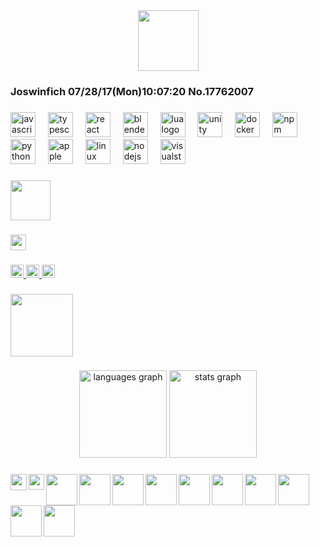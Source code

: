 <div align="center">
  <img height="97" src="https://i.imgur.com/x8HBHLQ.png"  />
</div>

###

<h3 align="left">Joswinfich 07/28/17(Mon)10:07:20 No.17762007</h3>

###

<div align="left">
  <img src="https://img.shields.io/badge/JavaScript-F7DF1E?logo=javascript&logoColor=black&style=for-the-badge" height="40" alt="javascript logo"  />
  <img width="12" />
  <img src="https://img.shields.io/badge/TypeScript-3178C6?logo=typescript&logoColor=white&style=for-the-badge" height="40" alt="typescript logo"  />
  <img width="12" />
  <img src="https://img.shields.io/badge/React-61DAFB?logo=react&logoColor=black&style=for-the-badge" height="40" alt="react logo"  />
  <img width="12" />
  <img src="https://img.shields.io/badge/Blender-F5792A?logo=blender&logoColor=black&style=for-the-badge" height="40" alt="blender logo"  />
  <img width="12" />
  <img src="https://img.shields.io/badge/Lua-2C2D72?logo=lua&logoColor=white&style=for-the-badge" height="40" alt="lua logo"  />
  <img width="12" />
  <img src="https://img.shields.io/badge/Unity-FFFFFF?logo=unity&logoColor=black&style=for-the-badge" height="40" alt="unity logo"  />
  <img width="12" />
  <img src="https://img.shields.io/badge/Docker-2496ED?logo=docker&logoColor=white&style=for-the-badge" height="40" alt="docker logo"  />
  <img width="12" />
  <img src="https://img.shields.io/badge/npm-CB3837?logo=npm&logoColor=white&style=for-the-badge" height="40" alt="npm logo"  />
  <img width="12" />
  <img src="https://img.shields.io/badge/Python-3776AB?logo=python&logoColor=white&style=for-the-badge" height="40" alt="python logo"  />
  <img width="12" />
  <img src="https://img.shields.io/badge/Apple-000000?logo=apple&logoColor=white&style=for-the-badge" height="40" alt="apple logo"  />
  <img width="12" />
  <img src="https://img.shields.io/badge/Linux-FCC624?logo=linux&logoColor=black&style=for-the-badge" height="40" alt="linux logo"  />
  <img width="12" />
  <img src="https://img.shields.io/badge/Node.js-339933?logo=nodedotjs&logoColor=white&style=for-the-badge" height="40" alt="nodejs logo"  />
  <img width="12" />
  <img src="https://img.shields.io/badge/Visual Studio-5C2D91?logo=visualstudio&logoColor=white&style=for-the-badge" height="40" alt="visualstudio logo"  />
</div>

###

<div align="left">
  <img height="64" src="https://i.imgur.com/JKDZH48.gif"  />
</div>

###

<div align="left">
  <img height="25" src="https://external-media.spacehey.net/media/sOxBu9YzENXClg99Zqod8IqGm-p8LFmptix0gY2O4vVA=/https://files.catbox.moe/5lhkkj.gif"  />
</div>

###

<div align="left">
  <a href="@joswinfich" target="_blank">
    <img src="https://img.shields.io/static/v1?message=Discord&logo=discord&label=&color=7289DA&logoColor=white&labelColor=&style=plastic" height="21" alt="discord logo"  />
  </a>
  <a href="joswinfich@gmail.com" target="_blank">
    <img src="https://img.shields.io/static/v1?message=Gmail&logo=gmail&label=&color=D14836&logoColor=white&labelColor=&style=plastic" height="21" alt="gmail logo"  />
  </a>
  <a href="https://tryhackme.com/p/joswinfich" target="_blank">
    <img src="https://img.shields.io/static/v1?message=TryHackMe&logo=tryhackme&label=&color=88cc14&logoColor=white&labelColor=&style=plastic" height="21" alt="tryhackme logo"  />
  </a>
</div>

###

<div align="left">
  <img height="100" src="https://i.imgur.com/3M19qW7.gif"  />
</div>

###

<div align="center">
  <img src="https://github-readme-stats.vercel.app/api/top-langs?username=joswinfich&locale=en&hide_title=false&layout=compact&card_width=320&langs_count=6&theme=github_dark&hide_border=true&order=2" height="140" alt="languages graph"  />
  <img src="https://github-readme-stats.vercel.app/api?username=joswinfich&hide_title=false&hide_rank=false&show_icons=true&include_all_commits=true&count_private=true&disable_animations=false&theme=github_dark&locale=en&hide_border=true&order=1" height="140" alt="stats graph"  />
</div>

###

<img align="left" height="26" src="https://magneticdogz.neocities.org/media/graphics/blinkies/back.gif"  />

###

<img align="left" height="25" src="https://magneticdogz.neocities.org/media/graphics/blinkies/sameasiteverwas.gif"  />

###

<img align="left" height="50" src="https://magneticdogz.neocities.org/media/graphics/buttons/bob.gif"  />

###

<img align="left" height="50" src="https://magneticdogz.neocities.org/media/graphics/buttons/arizona.gif"  />

###

<img align="left" height="50" src="https://cyber.dabamos.de/88x31/amd_now.gif"  />

###

<img align="left" height="50" src="https://cyber.dabamos.de/88x31/disaster.gif"  />

###

<img align="left" height="50" src="https://cyber.dabamos.de/88x31/ezgif2.gif"  />

###

<img align="left" height="50" src="https://cyber.dabamos.de/88x31/doombut.gif"  />

###

<img align="left" height="50" src="https://cyber.dabamos.de/88x31/roxasbox.gif"  />

###

<img align="left" height="50" src="https://cyber.dabamos.de/88x31/pyroani.gif"  />

###

<img align="left" height="50" src="https://cyber.dabamos.de/88x31/phone.gif"  />

###

<img align="left" height="50" src="https://cyber.dabamos.de/88x31/rumia.gif"  />

###

